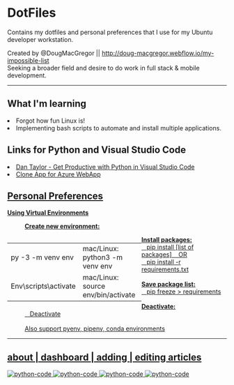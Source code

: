 # DotFiles
Contains my dotfiles and personal preferences that I use for my Ubuntu developer workstation.

Created by @DougMacGregor || http://doug-macgregor.webflow.io/my-impossible-list <br>
Seeking a broader field and desire to do work in full stack & mobile development.
<hr>

## What I'm learning
<li>Forgot how fun Linux is!</li>
<li>Implementing bash scripts to automate and install multiple applications.</li>

## Links for Python and Visual Studio Code
<li><a href="https://youtu.be/6YLMWU-5H9o"</a>Dan Taylor - Get Productive with Python in Visual Studio Code</li>
<li><a href="https://github.com/qubitron/flask-webapp-quickstart"</a>Clone App for Azure WebApp</li>

## Personal Preferences
<p><strong>Using Virtual Environments</strong></p>
<p style="padding-left: 40px;"><strong>Create new environment:</strong></p>
<table style="width: 61.1559%; border-collapse: collapse; border-style: dashed; float: left;" border="0">
<tbody>
<tr>
<td style="width: 12.2223%;">py -3 -m venv env</td>
<td style="width: 49.156%;">mac/Linux: python3 -m venv env</td>
</tr>
<tr>
<td style="width: 12.2223%;">Env\scripts\activate</td>
<td style="width: 49.156%;">mac/Linux: source env/bin/activate</td>
</tr>
</tbody>
</table>
<p style="padding-left: 40px;"><strong>Install packages:</strong><br />&nbsp; &nbsp;pip install [list of packages]&nbsp; &nbsp; OR<br />&nbsp; &nbsp;pip install -r requirements.txt<br /><br /><strong>Save package list:</strong><br />&nbsp; &nbsp;pip freeze &gt; requirements<br /><br /><strong>Deactivate:</strong><br />&nbsp; &nbsp;Deactivate<br /><br />Also support pyenv, pipenv, conda environments</p>
<hr>

## about | dashboard | adding | editing articles
![python-code](https://raw.githubusercontent.com/SEDoug/portfolioapp/master/static/about_page.png)
![python-code](https://raw.githubusercontent.com/SEDoug/portfolioapp/master/static/login_success_dashboard.png)
![python-code](https://raw.githubusercontent.com/SEDoug/portfolioapp/master/static/adding_article.png)
![python-code](https://raw.githubusercontent.com/SEDoug/portfolioapp/master/static/editing_article.png)
